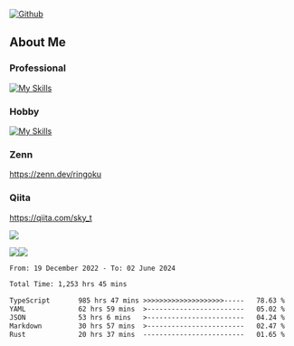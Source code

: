 [![Github](https://img.shields.io/github/followers/skyt-a?label=Follow&style=social)](https://github.com/skyt-a)

## About Me
### Professional
[![My Skills](https://skillicons.dev/icons?i=react,ts,js,nodejs,java,graphql,firebase,githubactions&theme=light)](https://skillicons.dev)
### Hobby
[![My Skills](https://skillicons.dev/icons?i=unity,rust,py&theme=light)](https://skillicons.dev)

### Zenn
https://zenn.dev/ringoku
### Qiita
https://qiita.com/sky_t


![](https://github-profile-summary-cards.vercel.app/api/cards/profile-details?username=skyt-a&theme=default)

![](https://github-profile-summary-cards.vercel.app/api/cards/repos-per-language?username=skyt-a&theme=default)![](https://github-profile-summary-cards.vercel.app/api/cards/stats?username=RinGoku&theme=default)

<!--START_SECTION:waka-->

```txt
From: 19 December 2022 - To: 02 June 2024

Total Time: 1,253 hrs 45 mins

TypeScript       985 hrs 47 mins >>>>>>>>>>>>>>>>>>>>-----   78.63 %
YAML             62 hrs 59 mins  >------------------------   05.02 %
JSON             53 hrs 6 mins   >------------------------   04.24 %
Markdown         30 hrs 57 mins  >------------------------   02.47 %
Rust             20 hrs 37 mins  -------------------------   01.65 %
```

<!--END_SECTION:waka-->
